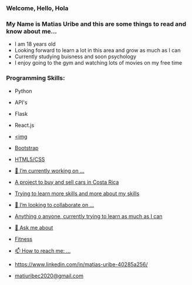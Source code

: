 ### Welcome, Hello, Hola

### My Name is Matias Uribe and this are some things to read and know about me...
  - I am 18 years old
  - Looking forward to learn a lot in this area and grow as much as I can
  - Currently studying buisness and soon psychology
  - I enjoy going to the gym and watching lots of movies on my free time

### Programming Skills:
  - Python
  - API's
  - Flask
  - React.js
  - </a> <a href="https://developer.mozilla.org/en-US/docs/Web/JavaScript" target="_blank" rel="noreferrer"> <img 
  - Bootstrap
  - HTML5/CSS




- 🔭 I’m currently working on ...
- A project to buy and sell cars in Costa Rica 
- Trying to learn more skills and more about my skills
    
- 👯 I’m looking to collaborate on ...
- Anything o anyone, currently trying to learn as much as I can


- 💬 Ask me about 
- Fitness 

- 📫 How to reach me: ...
- https://www.linkedin.com/in/matias-uribe-40285a256/
- matiuribec2020@gmail.com



